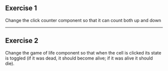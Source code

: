 ## Exercise 1

Change the click counter component so that it can count both up and down

---

## Exercise 2

Change the game of life component so that when the cell is clicked its state is toggled (if it was dead, it should become alive; if it was alive it should die).
